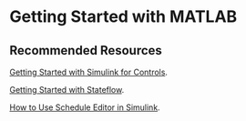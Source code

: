 # Getting Started with MATLAB

## Recommended Resources

[Getting Started with Simulink for Controls](https://youtu.be/bE179wgm164).

[Getting Started with Stateflow](https://youtu.be/cXnT5-zY3YI).

[How to Use Schedule Editor in Simulink](https://youtu.be/xDlfAZ8Mvy4).
